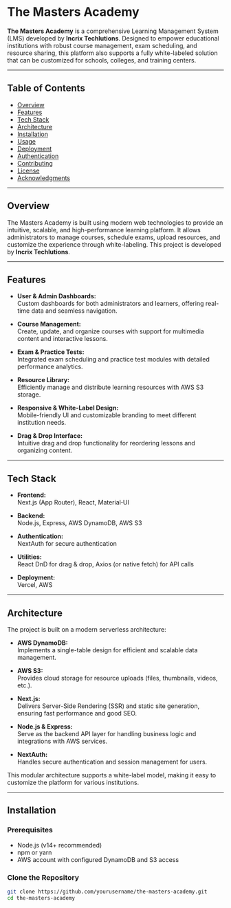 # The Masters Academy

**The Masters Academy** is a comprehensive Learning Management System (LMS) developed by **Incrix Techlutions**. Designed to empower educational institutions with robust course management, exam scheduling, and resource sharing, this platform also supports a fully white-labeled solution that can be customized for schools, colleges, and training centers.

---

## Table of Contents

- [Overview](#overview)
- [Features](#features)
- [Tech Stack](#tech-stack)
- [Architecture](#architecture)
- [Installation](#installation)
- [Usage](#usage)
- [Deployment](#deployment)
- [Authentication](#authentication)
- [Contributing](#contributing)
- [License](#license)
- [Acknowledgments](#acknowledgments)

---

## Overview

The Masters Academy is built using modern web technologies to provide an intuitive, scalable, and high-performance learning platform. It allows administrators to manage courses, schedule exams, upload resources, and customize the experience through white-labeling. This project is developed by **Incrix Techlutions**.

---

## Features

- **User & Admin Dashboards:**  
  Custom dashboards for both administrators and learners, offering real-time data and seamless navigation.

- **Course Management:**  
  Create, update, and organize courses with support for multimedia content and interactive lessons.

- **Exam & Practice Tests:**  
  Integrated exam scheduling and practice test modules with detailed performance analytics.

- **Resource Library:**  
  Efficiently manage and distribute learning resources with AWS S3 storage.

- **Responsive & White-Label Design:**  
  Mobile-friendly UI and customizable branding to meet different institution needs.

- **Drag & Drop Interface:**  
  Intuitive drag and drop functionality for reordering lessons and organizing content.

---

## Tech Stack

- **Frontend:**  
  Next.js (App Router), React, Material‑UI

- **Backend:**  
  Node.js, Express, AWS DynamoDB, AWS S3

- **Authentication:**  
  NextAuth for secure authentication

- **Utilities:**  
  React DnD for drag & drop, Axios (or native fetch) for API calls

- **Deployment:**  
  Vercel, AWS

---

## Architecture

The project is built on a modern serverless architecture:

- **AWS DynamoDB:**  
  Implements a single-table design for efficient and scalable data management.

- **AWS S3:**  
  Provides cloud storage for resource uploads (files, thumbnails, videos, etc.).

- **Next.js:**  
  Delivers Server-Side Rendering (SSR) and static site generation, ensuring fast performance and good SEO.

- **Node.js & Express:**  
  Serve as the backend API layer for handling business logic and integrations with AWS services.

- **NextAuth:**  
  Handles secure authentication and session management for users.

This modular architecture supports a white-label model, making it easy to customize the platform for various institutions.

---

## Installation

### Prerequisites

- Node.js (v14+ recommended)
- npm or yarn
- AWS account with configured DynamoDB and S3 access

### Clone the Repository

```bash
git clone https://github.com/yourusername/the-masters-academy.git
cd the-masters-academy
